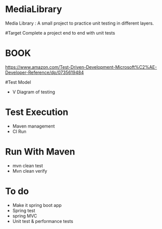 # MediaLibrary
Media Library : A small project to practice unit testing in different layers. 

#Target 
Complete a project end to end with unit tests 

# BOOK
 https://www.amazon.com/Test-Driven-Development-Microsoft%C2%AE-Developer-Reference/dp/0735619484
 
#Test Model 
- V Diagram of testing

# Test Execution 
- Maven management 
- CI Run

# Run With Maven 
- mvn clean test
- Mvn clean verify

# To do

- Make it spring boot app
- Spring test
- spring MVC
- Unit test  & performance tests 
